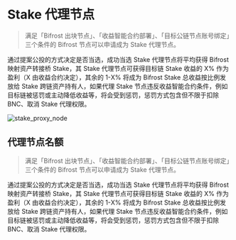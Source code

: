 # Stake 代理节点

> 满足「Bifrost 出块节点」、「收益智能合约部署」、「目标公链节点账号绑定」三个条件的 Bifrost 节点可以申请成为 Stake 代理节点。

通过提案公投的方式决定是否当选，成功当选 Stake 代理节点将平均获得 Bifrost 映射资产转接桥 Stake，其 Stake 代理节点可获得目标链 Stake 收益的 X% 作为盈利（X 由收益合约决定），其余的 1-X% 将成为 Bifrost Stake 总收益按比例发放给 Stake 跨链资产持有人，如果代理 Stake 节点违反收益智能合约条件，例如目标链被惩罚或主动降低收益等，将会受到惩罚，惩罚方式包含但不限于扣除 BNC、取消 Stake 代理权限。

<img :src="$withBase('/zh/stake_proxy_node.png')" alt="stake_proxy_node">

## 代理节点名额
> 满足「Bifrost 出块节点」、「收益智能合约部署」、「目标公链节点账号绑定」三个条件的 Bifrost 节点可以申请成为 Stake 代理节点。

通过提案公投的方式决定是否当选，成功当选 Stake 代理节点将平均获得 Bifrost 映射资产转接桥 Stake，其 Stake 代理节点可获得目标链 Stake 收益的 X% 作为盈利（X 由收益合约决定），其余的 1-X% 将成为 Bifrost Stake 总收益按比例发放给 Stake 跨链资产持有人，如果代理 Stake 节点违反收益智能合约条件，例如目标链被惩罚或主动降低收益等，将会受到惩罚，惩罚方式包含但不限于扣除 BNC、取消 Stake 代理权限。